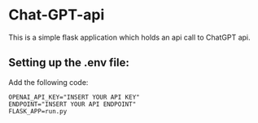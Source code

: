 # Chat-GPT-api

This is a simple flask application which holds an api call to ChatGPT api.

## Setting up the .env file: 
Add the following code:
```
OPENAI_API_KEY="INSERT YOUR API KEY"
ENDPOINT="INSERT YOUR API ENDPOINT"
FLASK_APP=run.py
```
